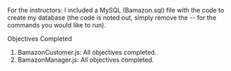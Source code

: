 For the instructors: I included a MySQL (Bamazon.sql) file with the code to create my database (the code is noted out, simply remove the -- for the commands you would like to run).

Objectives Completed

1.  BamazonCustomer.js: All objectives completed.
2.  BamazonManager.js: All objectives completed.
